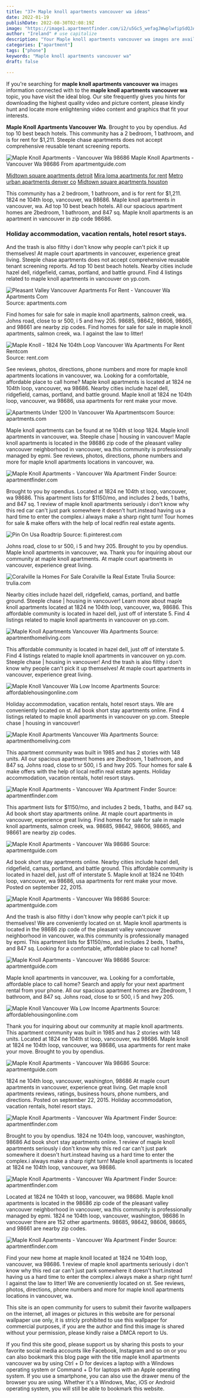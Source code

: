 ```yaml
---
title: "37+ Maple knoll apartments vancouver wa ideas"
date: 2022-01-19
publishDate: 2022-08-30T02:08:19Z
image: "https://image1.apartmentfinder.com/i2/u5Gc5_wefagJWwplwfipSdQJA1vNOy_RAbrMwZZsMNg/111/maple-knoll-apartments-vancouver-wa-laundry-room.jpg"
author: "Ireland" # use capitalize
description: "Your Maple knoll apartments vancouver wa images are available in this site. Maple knoll apartments vancouver wa are a topic that is being searched for and liked by netizens now. You can Download the Maple knoll apartments vancouver wa files here. Download all free photos."
categories: ["apartment"]
tags: ["phone"]
keywords: "Maple knoll apartments vancouver wa"
draft: false

---
```


If you're searching for **maple knoll apartments vancouver wa** images information connected with to the **maple knoll apartments vancouver wa** topic, you have visit the ideal  blog.  Our site frequently  gives you  hints  for downloading  the highest  quality video and picture  content, please kindly hunt and locate more enlightening video content and graphics  that fit your interests.

**Maple Knoll Apartments Vancouver Wa**. Brought to you by opendius. Ad top 10 best beach hotels. This community has a 2 bedroom, 1 bathroom, and is for rent for $1,211. Steeple chase apartments does not accept comprehensive reusable tenant screening reports.

![Maple Knoll Apartments - Vancouver Wa 98686](https://rentpath-res.cloudinary.com/$img_current/t_3x2_jpg_xl/fa1121a7eec176143986f7bef45db22f "Maple Knoll Apartments - Vancouver Wa 98686")
Maple Knoll Apartments - Vancouver Wa 98686 From apartmentguide.com

[Midtown square apartments detroit](/midtown-square-apartments-detroit/)
[Mira loma apartments for rent](/mira-loma-apartments-for-rent/)
[Metro urban apartments denver co](/metro-urban-apartments-denver-co/)
[Midtown square apartments houston](/midtown-square-apartments-houston/)

This community has a 2 bedroom, 1 bathroom, and is for rent for $1,211. 1824 ne 104th loop, vancouver, wa 98686. Maple knoll apartments in vancouver, wa. Ad top 10 best beach hotels. All our spacious apartment homes are 2bedroom, 1 bathroom, and 847 sq. Maple knoll apartments is an apartment in vancouver in zip code 98686.

### Holiday accommodation, vacation rentals, hotel resort stays.

And the trash is also filthy i don&#039;t know why people can&#039;t pick it up themselves! At maple court apartments in vancouver, experience great living. Steeple chase apartments does not accept comprehensive reusable tenant screening reports. Ad top 10 best beach hotels. Nearby cities include hazel dell, ridgefield, camas, portland, and battle ground. Find 4 listings related to maple knoll apartments in vancouver on yp.com.


![Pleasant Valley Vancouver Apartments For Rent - Vancouver Wa Apartments Com](https://images1.apartments.com/i2/kAvISvxmgDLiSRi4Pvipo12_pvc0jFvUWsgkZlmmX-M/117/haven-hills-apartments-vancouver-wa-building-photo.jpg "Pleasant Valley Vancouver Apartments For Rent - Vancouver Wa Apartments Com")
Source: apartments.com

Find homes for sale for sale in maple knoll apartments, salmon creek, wa. Johns road, close to sr 500, i 5 and hwy 205. 98685, 98642, 98606, 98665, and 98661 are nearby zip codes. Find homes for sale for sale in maple knoll apartments, salmon creek, wa. I against the law to litter!

![Maple Knoll - 1824 Ne 104th Loop Vancouver Wa Apartments For Rent Rentcom](https://rentpath-res.cloudinary.com/$img_current/t_3x2_jpg_xl/t_unpaid/7b6294005f31ea4ffc4add61d50a1c1c "Maple Knoll - 1824 Ne 104th Loop Vancouver Wa Apartments For Rent Rentcom")
Source: rent.com

See reviews, photos, directions, phone numbers and more for maple knoll apartments locations in vancouver, wa. Looking for a comfortable, affordable place to call home? Maple knoll apartments is located at 1824 ne 104th loop, vancouver, wa 98686. Nearby cities include hazel dell, ridgefield, camas, portland, and battle ground. Maple knoll at 1824 ne 104th loop, vancouver, wa 98686, usa apartments for rent make your move.

![Apartments Under 1200 In Vancouver Wa Apartmentscom](https://images1.apartments.com/i2/DE7Usho--V86Ba9jOiHWd54uPu8GI8EQshV8O1ljeqE/117/image.jpg "Apartments Under 1200 In Vancouver Wa Apartmentscom")
Source: apartments.com

Maple knoll apartments can be found at ne 104th st loop 1824. Maple knoll apartments in vancouver, wa. Steeple chase | housing in vancouver! Maple knoll apartments is located in the 98686 zip code of the pleasant valley vancouver neighborhood in vancouver, wa.this community is professionally managed by epmi. See reviews, photos, directions, phone numbers and more for maple knoll apartments locations in vancouver, wa.

![Maple Knoll Apartments - Vancouver Wa Apartment Finder](https://image1.apartmentfinder.com/i2/Z919dIFrkZcSKO0WTIrjN0mkHG_yw5loHuWaSbE6nxM/117/maple-knoll-apartments-vancouver-wa-drive-through.jpg "Maple Knoll Apartments - Vancouver Wa Apartment Finder")
Source: apartmentfinder.com

Brought to you by opendius. Located at 1824 ne 104th st loop, vancouver, wa 98686. This apartment lists for $1150/mo, and includes 2 beds, 1 baths, and 847 sq. 1 review of maple knoll apartments seriously i don&#039;t know why this red car can&#039;t just park somewhere it doesn&#039;t hurt.instead having us a hard time to enter the complex.i always make a sharp right turn! Tour homes for sale &amp; make offers with the help of local redfin real estate agents.

![Pin On Usa Roadtrip](https://i.pinimg.com/originals/03/ec/2d/03ec2ddc01234364c4a2c00dcffa3ac6.jpg "Pin On Usa Roadtrip")
Source: fi.pinterest.com

Johns road, close to sr 500, i 5 and hwy 205. Brought to you by opendius. Maple knoll apartments in vancouver, wa. Thank you for inquiring about our community at maple knoll apartments. At maple court apartments in vancouver, experience great living.

![Coralville Ia Homes For Sale Coralville Ia Real Estate Trulia](https://www.trulia.com/pictures/thumbs_5/zillowstatic/fp/0a25e0b7bcbb44766af43790a25fa6da-full.jpg "Coralville Ia Homes For Sale Coralville Ia Real Estate Trulia")
Source: trulia.com

Nearby cities include hazel dell, ridgefield, camas, portland, and battle ground. Steeple chase | housing in vancouver! Learn more about maple knoll apartments located at 1824 ne 104th loop, vancouver, wa, 98686. This affordable community is located in hazel dell, just off of interstate 5. Find 4 listings related to maple knoll apartments in vancouver on yp.com.

![Maple Knoll Apartments Vancouver Wa Apartments](https://images1.apartmenthomeliving.com/i2/wvXe-AybJi5kwPbm4cnI-mmyWjguWq7uSngUn8pVL-Q/118/image.jpg "Maple Knoll Apartments Vancouver Wa Apartments")
Source: apartmenthomeliving.com

This affordable community is located in hazel dell, just off of interstate 5. Find 4 listings related to maple knoll apartments in vancouver on yp.com. Steeple chase | housing in vancouver! And the trash is also filthy i don&#039;t know why people can&#039;t pick it up themselves! At maple court apartments in vancouver, experience great living.

![Maple Knoll Vancouver Wa Low Income Apartments](https://s3.amazonaws.com/images.apartmentsmart.com/10053063/36851744.jpg "Maple Knoll Vancouver Wa Low Income Apartments")
Source: affordablehousingonline.com

Holiday accommodation, vacation rentals, hotel resort stays. We are conveniently located on st. Ad book short stay apartments online. Find 4 listings related to maple knoll apartments in vancouver on yp.com. Steeple chase | housing in vancouver!

![Maple Knoll Apartments Vancouver Wa Apartments](https://images1.apartmenthomeliving.com/i2/Ss8nOje5mo_8ChWqKZ-oIuQdGWPaR1i3y8P2oVYSS3Q/117/image.jpg "Maple Knoll Apartments Vancouver Wa Apartments")
Source: apartmenthomeliving.com

This apartment community was built in 1985 and has 2 stories with 148 units. All our spacious apartment homes are 2bedroom, 1 bathroom, and 847 sq. Johns road, close to sr 500, i 5 and hwy 205. Tour homes for sale &amp; make offers with the help of local redfin real estate agents. Holiday accommodation, vacation rentals, hotel resort stays.

![Maple Knoll Apartments - Vancouver Wa Apartment Finder](https://image1.apartmentfinder.com/m2/1cI45l364mwGu2xC6-XePQoTxGxwifuPw-nkukZvPwk/H600W900/maple-knoll-apartments-vancouver-wa-map-image-of-the-property.jpg "Maple Knoll Apartments - Vancouver Wa Apartment Finder")
Source: apartmentfinder.com

This apartment lists for $1150/mo, and includes 2 beds, 1 baths, and 847 sq. Ad book short stay apartments online. At maple court apartments in vancouver, experience great living. Find homes for sale for sale in maple knoll apartments, salmon creek, wa. 98685, 98642, 98606, 98665, and 98661 are nearby zip codes.

![Maple Knoll Apartments - Vancouver Wa 98686](https://rentpath-res.cloudinary.com/$img_current/t_3x2_jpg_xl/a9ac88f2b3e68115f1c5fb0344baabe5 "Maple Knoll Apartments - Vancouver Wa 98686")
Source: apartmentguide.com

Ad book short stay apartments online. Nearby cities include hazel dell, ridgefield, camas, portland, and battle ground. This affordable community is located in hazel dell, just off of interstate 5. Maple knoll at 1824 ne 104th loop, vancouver, wa 98686, usa apartments for rent make your move. Posted on september 22, 2015.

![Maple Knoll Apartments - Vancouver Wa 98686](https://rentpath-res.cloudinary.com/$img_current/t_3x2_jpg_xl/fa1121a7eec176143986f7bef45db22f "Maple Knoll Apartments - Vancouver Wa 98686")
Source: apartmentguide.com

And the trash is also filthy i don&#039;t know why people can&#039;t pick it up themselves! We are conveniently located on st. Maple knoll apartments is located in the 98686 zip code of the pleasant valley vancouver neighborhood in vancouver, wa.this community is professionally managed by epmi. This apartment lists for $1150/mo, and includes 2 beds, 1 baths, and 847 sq. Looking for a comfortable, affordable place to call home?

![Maple Knoll Apartments - Vancouver Wa 98686](https://rentpath-res.cloudinary.com/$img_current/t_3x2_jpg_xl/272a22e1506d2b37ddc7990db807dcb1 "Maple Knoll Apartments - Vancouver Wa 98686")
Source: apartmentguide.com

Maple knoll apartments in vancouver, wa. Looking for a comfortable, affordable place to call home? Search and apply for your next apartment rental from your phone. All our spacious apartment homes are 2bedroom, 1 bathroom, and 847 sq. Johns road, close to sr 500, i 5 and hwy 205.

![Maple Knoll Vancouver Wa Low Income Apartments](https://s3.amazonaws.com/images.apartmentsmart.com/10022274/36852881.jpg "Maple Knoll Vancouver Wa Low Income Apartments")
Source: affordablehousingonline.com

Thank you for inquiring about our community at maple knoll apartments. This apartment community was built in 1985 and has 2 stories with 148 units. Located at 1824 ne 104th st loop, vancouver, wa 98686. Maple knoll at 1824 ne 104th loop, vancouver, wa 98686, usa apartments for rent make your move. Brought to you by opendius.

![Maple Knoll Apartments - Vancouver Wa 98686](https://rentpath-res.cloudinary.com/$img_current/t_3x2_jpg_xl/086d2a30c444d7dbd47f6fbcd6b8e288 "Maple Knoll Apartments - Vancouver Wa 98686")
Source: apartmentguide.com

1824 ne 104th loop, vancouver, washington, 98686 At maple court apartments in vancouver, experience great living. Get maple knoll apartments reviews, ratings, business hours, phone numbers, and directions. Posted on september 22, 2015. Holiday accommodation, vacation rentals, hotel resort stays.

![Maple Knoll Apartments - Vancouver Wa Apartment Finder](https://image1.apartmentfinder.com/i2/IN73KIJs_PGhXs9IBejfu5trW8cEYklDRHiU97hsE5o/111/maple-knoll-apartments-vancouver-wa-exterior-building.jpg "Maple Knoll Apartments - Vancouver Wa Apartment Finder")
Source: apartmentfinder.com

Brought to you by opendius. 1824 ne 104th loop, vancouver, washington, 98686 Ad book short stay apartments online. 1 review of maple knoll apartments seriously i don&#039;t know why this red car can&#039;t just park somewhere it doesn&#039;t hurt.instead having us a hard time to enter the complex.i always make a sharp right turn! Maple knoll apartments is located at 1824 ne 104th loop, vancouver, wa 98686.

![Maple Knoll Apartments - Vancouver Wa Apartment Finder](https://image1.apartmentfinder.com/i2/61drUFeSXFnLN95KypbiNIankonRnWkAcmm6b8P7cJY/117/maple-knoll-apartments-vancouver-wa-entry-signage.jpg "Maple Knoll Apartments - Vancouver Wa Apartment Finder")
Source: apartmentfinder.com

Located at 1824 ne 104th st loop, vancouver, wa 98686. Maple knoll apartments is located in the 98686 zip code of the pleasant valley vancouver neighborhood in vancouver, wa.this community is professionally managed by epmi. 1824 ne 104th loop, vancouver, washington, 98686 In vancouver there are 152 other apartments. 98685, 98642, 98606, 98665, and 98661 are nearby zip codes.

![Maple Knoll Apartments - Vancouver Wa Apartment Finder](https://image1.apartmentfinder.com/i2/u5Gc5_wefagJWwplwfipSdQJA1vNOy_RAbrMwZZsMNg/111/maple-knoll-apartments-vancouver-wa-laundry-room.jpg "Maple Knoll Apartments - Vancouver Wa Apartment Finder")
Source: apartmentfinder.com

Find your new home at maple knoll located at 1824 ne 104th loop, vancouver, wa 98686. 1 review of maple knoll apartments seriously i don&#039;t know why this red car can&#039;t just park somewhere it doesn&#039;t hurt.instead having us a hard time to enter the complex.i always make a sharp right turn! I against the law to litter! We are conveniently located on st. See reviews, photos, directions, phone numbers and more for maple knoll apartments locations in vancouver, wa.

This site is an open community for users to submit their favorite wallpapers on the internet, all images or pictures in this website are for personal wallpaper use only, it is stricly prohibited to use this wallpaper for commercial purposes, if you are the author and find this image is shared without your permission, please kindly raise a DMCA report to Us.

If you find this site good, please support us by sharing this posts to your favorite social media accounts like Facebook, Instagram and so on or you can also bookmark this blog page with the title maple knoll apartments vancouver wa by using Ctrl + D for devices a laptop with a Windows operating system or Command + D for laptops with an Apple operating system. If you use a smartphone, you can also use the drawer menu of the browser you are using. Whether it's a Windows, Mac, iOS or Android operating system, you will still be able to bookmark this website.
